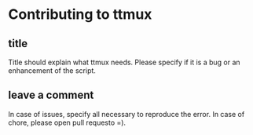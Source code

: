 # Contributing to ttmux

## title

Title should explain what ttmux needs. Please specify if it is a bug or an
enhancement of the script.

## leave a comment

In case of issues, specify all necessary to reproduce the error. In case of
chore, please open pull requesto =).
